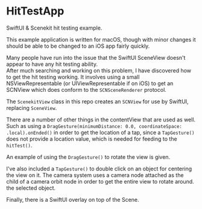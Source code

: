 # HitTestApp
SwiftUI &amp; Scenekit hit testing example.

This example application is written for macOS, though with minor changes it should be able to be changed to an iOS app fairly quickly.

Many people have run into the issue that the SwiftUI SceneView doesn't appear to have any hit testing ability.  
After much searching and working on this problem, I have discovered how to get the hit testing working.  It involves using a small
NSViewRepresentable (or UIViewRepresentable if on iOS) to get an SCNView which does conform to the `SCNSceneRenderer` protocol.

The `ScenekitView` class in this repo creates an `SCNView` for use by SwiftUI, replacing `SceneView`.

There are a number of other things in the contentView that are used as well.  Such as using a 
`DragGesture(minimumDistance: 0.0, coordinateSpace: .local).onEnded()` in order to get the location of a tap, since a 
`TapGesture()` does not provide a location value, which is needed for feeding to the `hitTest()`.

An example of using the `DragGesture()` to rotate the view is given. 

I've also included a `TapGesture()` to double click on an object for centering the view on it.  The camera system uses a camera node
attached as the child of a camera orbit node in order to get the entire view to rotate around. the selected object.  

Finally, there is a SwiftUI overlay on top of the Scene.
